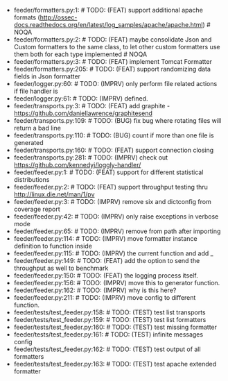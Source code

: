 - feeder/formatters.py:1:    #  TODO: (FEAT) support additional apache formats (http://ossec-docs.readthedocs.org/en/latest/log_samples/apache/apache.html)  # NOQA
- feeder/formatters.py:2:    #  TODO: (FEAT) maybe consolidate Json and Custom formatters to the same class, to let other custom formatters use them both for each type implemented  # NOQA
- feeder/formatters.py:3:    #  TODO: (FEAT) implement Tomcat Formatter
- feeder/formatters.py:205:    #  TODO: (FEAT) support randomizing data fields in Json formatter
- feeder/logger.py:60:    #  TODO: (IMPRV) only perform file related actions if file handler is
- feeder/logger.py:61:    #  TODO: (IMPRV) defined.
- feeder/transports.py:3:    #  TODO: (FEAT) add graphite - https://github.com/daniellawrence/graphitesend
- feeder/transports.py:109:    #  TODO: (BUG) fix bug where rotating files will return a bad line
- feeder/transports.py:110:    #  TODO: (BUG) count if more than one file is generated
- feeder/transports.py:160:    #  TODO: (FEAT) support connection closing
- feeder/transports.py:281:    #  TODO: (IMPRV) check out https://github.com/kennedyj/loggly-handler/
- feeder/feeder.py:1:    #  TODO: (FEAT) support for different statistical distributions
- feeder/feeder.py:2:    #  TODO: (FEAT) support throughput testing thru http://linux.die.net/man/1/pv
- feeder/feeder.py:3:    #  TODO: (IMPRV) remove six and dictconfig from coverage report
- feeder/feeder.py:42:    #  TODO: (IMPRV) only raise exceptions in verbose mode
- feeder/feeder.py:65:    #  TODO: (IMPRV) remove from path after importing
- feeder/feeder.py:114:    #  TODO: (IMPRV) move formatter instance definition to function inside
- feeder/feeder.py:115:    #  TODO: (IMPRV) the current function and add _
- feeder/feeder.py:149:    #  TODO: (FEAT) add the option to send the throughput as well to benchmark
- feeder/feeder.py:150:    #  TODO: (FEAT) the logging process itself.
- feeder/feeder.py:156:    #  TODO: (IMPRV) move this to generator function.
- feeder/feeder.py:162:    #  TODO: (IMPRV) why is this here?
- feeder/feeder.py:211:    #  TODO: (IMPRV) move config to different function.
- feeder/tests/test_feeder.py:158:    #  TODO: (TEST) test list transports
- feeder/tests/test_feeder.py:159:    #  TODO: (TEST) test list formatters
- feeder/tests/test_feeder.py:160:    #  TODO: (TEST) test missing formatter
- feeder/tests/test_feeder.py:161:    #  TODO: (TEST) infinite messages config
- feeder/tests/test_feeder.py:162:    #  TODO: (TEST) test output of all formatters
- feeder/tests/test_feeder.py:163:    #  TODO: (TEST) test apache extended formatter
